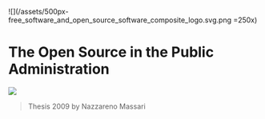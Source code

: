 ![](/assets/500px-free_software_and_open_source_software_composite_logo.svg.png =250x)

# The Open Source in the Public Administration

[![](https://img.shields.io/badge/Donations-tallycoin-blue.svg)](https://tallyco.in/NazzMass/)

> Thesis 2009 by Nazzareno Massari





